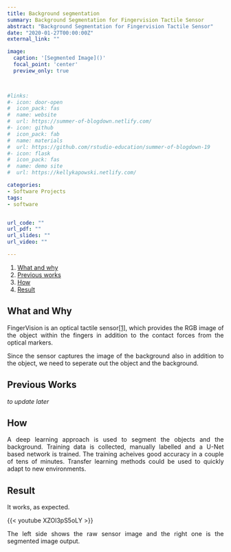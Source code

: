 ```yaml
---
title: Background segmentation
summary: Background Segmentation for Fingervision Tactile Sensor
abstract: "Background Segmentation for Fingervision Tactile Sensor"
date: "2020-01-27T00:00:00Z"
external_link: ""

image:
  caption: '[Segmented Image]()'
  focal_point: 'center'
  preview_only: true
  


#links:
#- icon: door-open
#  icon_pack: fas
#  name: website
#  url: https://summer-of-blogdown.netlify.com/
#- icon: github
#  icon_pack: fab
#  name: materials
#  url: https://github.com/rstudio-education/summer-of-blogdown-19
#- icon: flask
#  icon_pack: fas
#  name: demo site
#  url: https://kellykapowski.netlify.com/

categories:
- Software Projects
tags:
- software 


url_code: ""
url_pdf: ""
url_slides: ""
url_video: ""

---
```

<DIV align="justify">

1. [What and why](#what-and-why)
2. [Previous works](#previous-works)
3. [How](#how)
4. [Result](#result)


## What and Why

FingerVision is an optical tactile sensor[[1]](https://ieeexplore.ieee.org/document/7803400), which provides the RGB image of the object within the fingers in addition to the contact forces from the optical markers.

Since the sensor captures the image of the background also in addition to the object, we need to seperate out the object and the background.

## Previous Works

*to update later*

## How
A deep learning approach is used to segment the objects and the background. Training data is collected, manually labelled and a U-Net based network is trained.
The training acheives good accuracy in a couple of tens of minutes. Transfer learning methods could be used to quickly adapt to new environments.

## Result

It works, as expected.

{{< youtube XZOl3pS5oLY >}}

The left side shows the raw sensor image and the right one is the segmented image output. 

</DIV>



